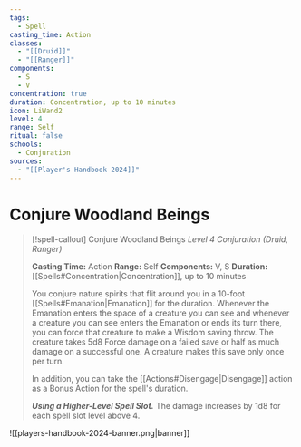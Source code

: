 ```yaml
---
tags:
  - Spell
casting_time: Action
classes:
  - "[[Druid]]"
  - "[[Ranger]]"
components:
  - S
  - V
concentration: true
duration: Concentration, up to 10 minutes
icon: LiWand2
level: 4
range: Self
ritual: false
schools:
  - Conjuration
sources:
  - "[[Player's Handbook 2024]]"
---
```


# Conjure Woodland Beings

>[!spell-callout] Conjure Woodland Beings
>_Level 4 Conjuration (Druid, Ranger)_
>
>**Casting Time:** Action
>**Range:** Self
>**Components:** V, S
>**Duration:** [[Spells#Concentration\|Concentration]], up to 10 minutes
>
>You conjure nature spirits that flit around you in a 10-foot [[Spells#Emanation\|Emanation]] for the duration. Whenever the Emanation enters the space of a creature you can see and whenever a creature you can see enters the Emanation or ends its turn there, you can force that creature to make a Wisdom saving throw. The creature takes 5d8 Force damage on a failed save or half as much damage on a successful one. A creature makes this save only once per turn.
>
>In addition, you can take the [[Actions#Disengage\|Disengage]] action as a Bonus Action for the spell's duration.
>
>**_Using a Higher-Level Spell Slot._** The damage increases by 1d8 for each spell slot level above 4.


![[players-handbook-2024-banner.png|banner]]
